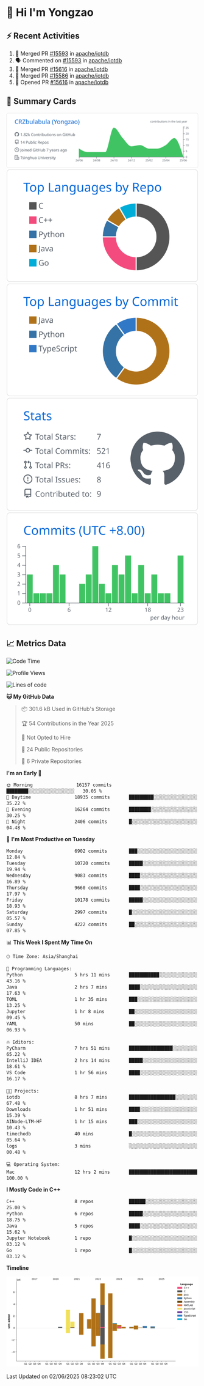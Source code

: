 # 👋 Hi I'm Yongzao

## ⚡ Recent Activities
<!--START_SECTION:activity-->
1. 🎉 Merged PR [#15593](https://github.com/apache/iotdb/pull/15593) in [apache/iotdb](https://github.com/apache/iotdb)
2. 🗣 Commented on [#15593](https://github.com/apache/iotdb/pull/15593#issuecomment-2919940740) in [apache/iotdb](https://github.com/apache/iotdb)
3. 🎉 Merged PR [#15616](https://github.com/apache/iotdb/pull/15616) in [apache/iotdb](https://github.com/apache/iotdb)
4. 🎉 Merged PR [#15586](https://github.com/apache/iotdb/pull/15586) in [apache/iotdb](https://github.com/apache/iotdb)
5. 💪 Opened PR [#15616](https://github.com/apache/iotdb/pull/15616) in [apache/iotdb](https://github.com/apache/iotdb)
<!--END_SECTION:activity-->

## 🎑 Summary Cards

[![](https://raw.githubusercontent.com/CRZbulabula/CRZbulabula/main/profile-summary-card-output/github/0-profile-details.svg)](https://github.com/vn7n24fzkq/github-profile-summary-cards)
[![](https://raw.githubusercontent.com/CRZbulabula/CRZbulabula/main/profile-summary-card-output/github/1-repos-per-language.svg)](https://github.com/vn7n24fzkq/github-profile-summary-cards) [![](https://raw.githubusercontent.com/CRZbulabula/CRZbulabula/main/profile-summary-card-output/github/2-most-commit-language.svg)](https://github.com/vn7n24fzkq/github-profile-summary-cards)
[![](https://raw.githubusercontent.com/CRZbulabula/CRZbulabula/main/profile-summary-card-output/github/3-stats.svg)](https://github.com/vn7n24fzkq/github-profile-summary-cards) [![](https://raw.githubusercontent.com/CRZbulabula/CRZbulabula/main/profile-summary-card-output/github/4-productive-time.svg)](https://github.com/vn7n24fzkq/github-profile-summary-cards)

## 📈 Metrics Data

<!--START_SECTION:waka-->
![Code Time](http://img.shields.io/badge/Code%20Time-890%20hrs%2012%20mins-blue)

![Profile Views](http://img.shields.io/badge/Profile%20Views-0-blue)

![Lines of code](https://img.shields.io/badge/From%20Hello%20World%20I%27ve%20Written-31.3%20million%20lines%20of%20code-blue)

**🐱 My GitHub Data** 

> 📦 301.6 kB Used in GitHub's Storage 
 > 
> 🏆 54 Contributions in the Year 2025
 > 
> 🚫 Not Opted to Hire
 > 
> 📜 24 Public Repositories 
 > 
> 🔑 6 Private Repositories 
 > 
**I'm an Early 🐤** 

```text
🌞 Morning                16157 commits       ████████░░░░░░░░░░░░░░░░░   30.05 % 
🌆 Daytime                18935 commits       █████████░░░░░░░░░░░░░░░░   35.22 % 
🌃 Evening                16264 commits       ████████░░░░░░░░░░░░░░░░░   30.25 % 
🌙 Night                  2406 commits        █░░░░░░░░░░░░░░░░░░░░░░░░   04.48 % 
```
📅 **I'm Most Productive on Tuesday** 

```text
Monday                   6902 commits        ███░░░░░░░░░░░░░░░░░░░░░░   12.84 % 
Tuesday                  10720 commits       █████░░░░░░░░░░░░░░░░░░░░   19.94 % 
Wednesday                9083 commits        ████░░░░░░░░░░░░░░░░░░░░░   16.89 % 
Thursday                 9660 commits        ████░░░░░░░░░░░░░░░░░░░░░   17.97 % 
Friday                   10178 commits       █████░░░░░░░░░░░░░░░░░░░░   18.93 % 
Saturday                 2997 commits        █░░░░░░░░░░░░░░░░░░░░░░░░   05.57 % 
Sunday                   4222 commits        ██░░░░░░░░░░░░░░░░░░░░░░░   07.85 % 
```


📊 **This Week I Spent My Time On** 

```text
🕑︎ Time Zone: Asia/Shanghai

💬 Programming Languages: 
Python                   5 hrs 11 mins       ███████████░░░░░░░░░░░░░░   43.16 % 
Java                     2 hrs 7 mins        ████░░░░░░░░░░░░░░░░░░░░░   17.63 % 
TOML                     1 hr 35 mins        ███░░░░░░░░░░░░░░░░░░░░░░   13.25 % 
Jupyter                  1 hr 8 mins         ██░░░░░░░░░░░░░░░░░░░░░░░   09.45 % 
YAML                     50 mins             ██░░░░░░░░░░░░░░░░░░░░░░░   06.93 % 

🔥 Editors: 
PyCharm                  7 hrs 51 mins       ████████████████░░░░░░░░░   65.22 % 
IntelliJ IDEA            2 hrs 14 mins       █████░░░░░░░░░░░░░░░░░░░░   18.61 % 
VS Code                  1 hr 56 mins        ████░░░░░░░░░░░░░░░░░░░░░   16.17 % 

🐱‍💻 Projects: 
iotdb                    8 hrs 7 mins        █████████████████░░░░░░░░   67.48 % 
Downloads                1 hr 51 mins        ████░░░░░░░░░░░░░░░░░░░░░   15.39 % 
AINode-LTM-HF            1 hr 15 mins        ███░░░░░░░░░░░░░░░░░░░░░░   10.43 % 
timechodb                40 mins             █░░░░░░░░░░░░░░░░░░░░░░░░   05.64 % 
logs                     3 mins              ░░░░░░░░░░░░░░░░░░░░░░░░░   00.48 % 

💻 Operating System: 
Mac                      12 hrs 2 mins       █████████████████████████   100.00 % 
```

**I Mostly Code in C++** 

```text
C++                      8 repos             ██████░░░░░░░░░░░░░░░░░░░   25.00 % 
Python                   6 repos             █████░░░░░░░░░░░░░░░░░░░░   18.75 % 
Java                     5 repos             ████░░░░░░░░░░░░░░░░░░░░░   15.62 % 
Jupyter Notebook         1 repo              █░░░░░░░░░░░░░░░░░░░░░░░░   03.12 % 
Go                       1 repo              █░░░░░░░░░░░░░░░░░░░░░░░░   03.12 % 
```



**Timeline**

![Lines of Code chart](https://raw.githubusercontent.com/CRZbulabula/CRZbulabula/main/assets/bar_graph.png)


 Last Updated on 02/06/2025 08:23:02 UTC
<!--END_SECTION:waka-->

